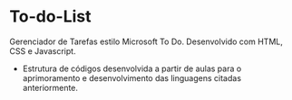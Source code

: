 # To-do-List
Gerenciador de Tarefas estilo Microsoft To Do.
Desenvolvido com HTML, CSS e Javascript.

- Estrutura de códigos desenvolvida a partir de aulas para o aprimoramento e desenvolvimento das linguagens citadas anteriormente.
